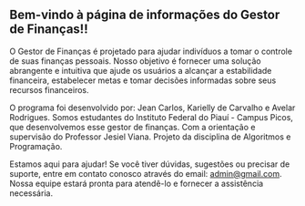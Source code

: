 ## Bem-vindo à página de informações do Gestor de Finanças!!

O Gestor de Finanças é projetado para ajudar indivíduos a tomar o controle de suas finanças pessoais. Nosso objetivo é fornecer uma solução abrangente e intuitiva que ajude os usuários a alcançar a estabilidade financeira, estabelecer metas e tomar decisões informadas sobre seus recursos financeiros.

O programa foi desenvolvido por: Jean Carlos, Karielly de Carvalho e Avelar Rodrigues. Somos estudantes do Instituto Federal do Piauí - Campus Picos, que desenvolvemos esse gestor de finanças. Com a orientação e supervisão do Professor Jesiel Viana. Projeto da disciplina de Algoritmos e Programação.

Estamos aqui para ajudar! Se você tiver dúvidas, sugestões ou precisar de suporte, entre em contato conosco através do email: admin@gmail.com. Nossa equipe estará pronta para atendê-lo e fornecer a assistência necessária.
